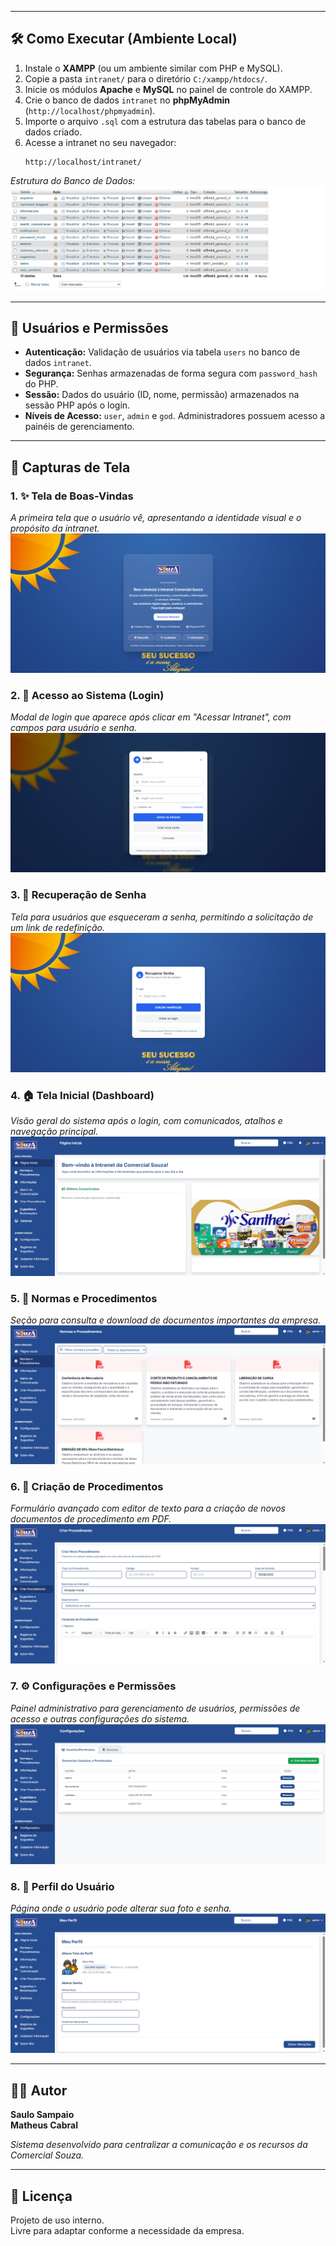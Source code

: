 
---

## 🛠️ Como Executar (Ambiente Local)

1.  Instale o **XAMPP** (ou um ambiente similar com PHP e MySQL).
2.  Copie a pasta `intranet/` para o diretório `C:/xampp/htdocs/`.
3.  Inicie os módulos **Apache** e **MySQL** no painel de controle do XAMPP.
4.  Crie o banco de dados `intranet` no **phpMyAdmin** (`http://localhost/phpmyadmin`).
5.  Importe o arquivo `.sql` com a estrutura das tabelas para o banco de dados criado.
6.  Acesse a intranet no seu navegador:
    ```
    http://localhost/intranet/
    ```
    
*Estrutura do Banco de Dados:*
![Estrutura do Banco de Dados](readme/bancodados.png)

---

## 🔐 Usuários e Permissões

-   **Autenticação:** Validação de usuários via tabela `users` no banco de dados `intranet`.
-   **Segurança:** Senhas armazenadas de forma segura com `password_hash` do PHP.
-   **Sessão:** Dados do usuário (ID, nome, permissão) armazenados na sessão PHP após o login.
-   **Níveis de Acesso:** `user`, `admin` e `god`. Administradores possuem acesso a painéis de gerenciamento.

---

## 📸 Capturas de Tela

### 1. ✨ Tela de Boas-Vindas
*A primeira tela que o usuário vê, apresentando a identidade visual e o propósito da intranet.*
![Tela de Boas-Vindas](readme/boasvindas.png)

### 2. 🔐 Acesso ao Sistema (Login)
*Modal de login que aparece após clicar em "Acessar Intranet", com campos para usuário e senha.*
![Tela de Login](readme/login.png)

### 3. 🔑 Recuperação de Senha
*Tela para usuários que esqueceram a senha, permitindo a solicitação de um link de redefinição.*
![Recuperação de Senha](readme/recuperarsenha.png)

### 4. 🏠 Tela Inicial (Dashboard)
*Visão geral do sistema após o login, com comunicados, atalhos e navegação principal.*
![Tela Inicial](readme/INICIAL.png)

### 5. 📂 Normas e Procedimentos
*Seção para consulta e download de documentos importantes da empresa.*
![Normas e Procedimentos](readme/NORMASPROCEDIMENTOS.png)

### 6. 📝 Criação de Procedimentos
*Formulário avançado com editor de texto para a criação de novos documentos de procedimento em PDF.*
![Criar Procedimento](readme/CRIARPROCEDIMENTO.png)

### 7. ⚙️ Configurações e Permissões
*Painel administrativo para gerenciamento de usuários, permissões de acesso e outras configurações do sistema.*
![Configuração](readme/CONFIGURACAO.png)

### 8. 👤 Perfil do Usuário
*Página onde o usuário pode alterar sua foto e senha.*
![Perfil](readme/PERFIL.png)

---

## 👨‍💻 Autor

**Saulo Sampaio**  
**Matheus Cabral**

*Sistema desenvolvido para centralizar a comunicação e os recursos da Comercial Souza.*

---

## 📄 Licença

Projeto de uso interno.  
Livre para adaptar conforme a necessidade da empresa.
